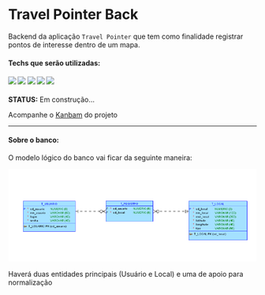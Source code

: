 <h1>Travel Pointer Back</h1>



Backend da aplicação `Travel Pointer` que tem como finalidade registrar pontos de interesse dentro de um mapa.

<h4>Techs que serão utilizadas:</h4>



<h4>
    <img src="https://img.shields.io/badge/Spring-6DB33F?style=for-the-badge&logo=spring&logoColor=white" />
    <img src="https://img.shields.io/badge/Java-ED8B00?style=for-the-badge&logo=java&logoColor=white" />
    <img src="https://img.shields.io/badge/PostgreSQL-316192?style=for-the-badge&logo=postgresql&logoColor=white" />
    <img src="https://img.shields.io/badge/Docker-2496ED?style=for-the-badge&logo=docker&logoColor=white" />
    <img src="https://img.shields.io/badge/Heroku-430098?style=for-the-badge&logo=heroku&logoColor=white" /> 
</h4>



<B>STATUS:</B> Em construção...

Acompanhe o <a href="https://github.com/users/Amorim-cyber/projects/5">Kanbam</a> do projeto 

<hr>

<h4>Sobre o banco:</h4>

O modelo lógico do banco vai ficar da seguinte maneira:

<img src="img/tabela.PNG"></img>

Haverá duas entidades principais (Usuário e Local) e uma de apoio para normalização


